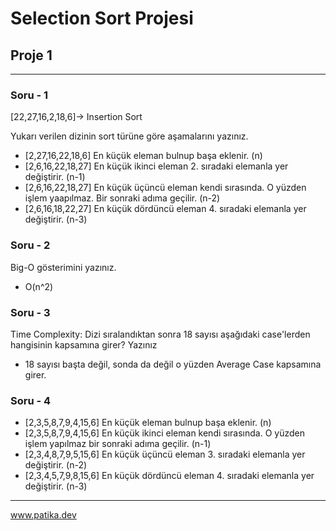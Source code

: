 # Selection Sort Projesi
## Proje 1
---
### Soru - 1

[22,27,16,2,18,6]-> Insertion Sort

Yukarı verilen dizinin sort türüne göre aşamalarını yazınız.

- [2,27,16,22,18,6] En küçük eleman bulnup başa eklenir. (n)
- [2,6,16,22,18,27] En küçük ikinci eleman 2. sıradaki elemanla yer değiştirir. (n-1)
- [2,6,16,22,18,27] En küçük üçüncü eleman kendi sırasında. O yüzden işlem yaapılmaz. Bir sonraki adıma geçilir. (n-2)
- [2,6,16,18,22,27] En küçük dördüncü eleman 4. sıradaki elemanla yer değiştirir. (n-3)

### Soru - 2

Big-O gösterimini yazınız.

- O(n^2)

### Soru - 3 

Time Complexity: Dizi sıralandıktan sonra 18 sayısı aşağıdaki case'lerden hangisinin kapsamına girer? Yazınız

 - 18 sayısı başta değil, sonda da değil o yüzden Average Case kapsamına girer.

### Soru - 4

- [2,3,5,8,7,9,4,15,6] En küçük eleman bulnup başa eklenir. (n)
- [2,3,5,8,7,9,4,15,6] En küçük ikinci eleman kendi sırasında. O yüzden işlem yapılmaz bir sonraki adıma geçilir. (n-1)
- [2,3,4,8,7,9,5,15,6] En küçük üçüncü eleman 3. sıradaki elemanla yer değiştirir. (n-2)
- [2,3,4,5,7,9,8,15,6] En küçük dördüncü eleman 4. sıradaki elemanla yer değiştirir. (n-3)



------

www.patika.dev

